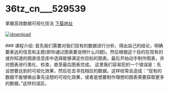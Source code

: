 # 36tz_cn___529539
掌握高效数据可视化技法
[下载地址](http://www.36tz.cn/article/529539 "下载地址")
<br/></br>[![download](http://36tz.cn/muke_img/2019_12_1-21-300x125.png "下载地址")](http://www.36tz.cn/article/529539 "下载地址")
<br/></br>### 课程介绍:
首先我们需要对我们现有的数据进行分析，得出自己的结论，明确要表达的信息和主题(即你通过图表要说明什么问题)。然后根据这个目的在现有的或你知道的图表信息库中选择能够满足你目标的图表。最后开始动手制作图表，并对图表进行美化、检查，直至最后图表完成。
这里我们容易犯的一个错误是：先设想要达到的可视化效果，然后在去寻找相应的数据。这样经常会造成：“现有的数据不能够做出事先设想的可视化效果，或者是想要制作理想的图表需要获取更多的数据。”这样的误区。


 
